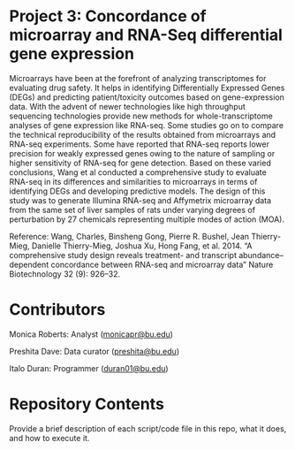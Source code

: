 # Project 3: Concordance of microarray and RNA-Seq differential gene expression

Microarrays have been at the forefront of analyzing transcriptomes for evaluating drug safety. It helps in identifying Differentially Expressed Genes (DEGs) and predicting patient/toxicity outcomes based on gene-expression data. With the advent of newer technologies like high throughput sequencing technologies provide new methods for whole-transcriptome analyses of gene expression like RNA-seq. Some studies go on to compare the technical reproducibility of the results obtained from microarrays and RNA-seq experiments. Some have reported that RNA-seq reports lower precision for weakly expressed genes owing to the nature of sampling or higher sensitivity of RNA-seq for gene detection. Based on these varied conclusions, Wang et al conducted a comprehensive study to evaluate RNA-seq in its differences and similarities to microarrays in terms of identifying DEGs and developing predictive models. The design of this study was to generate Illumina RNA-seq and Affymetrix microarray data from the same set of liver samples of rats under varying degrees of perturbation by 27 chemicals representing multiple modes of action (MOA). 

Reference:
Wang, Charles, Binsheng Gong, Pierre R. Bushel, Jean Thierry-Mieg, Danielle Thierry-Mieg, Joshua Xu, Hong Fang, et al. 2014. “A comprehensive study design reveals treatment- and transcript abundance–dependent concordance between RNA-seq and microarray data” Nature Biotechnology 32 (9): 926–32.

# Contributors

Monica Roberts: Analyst (monicapr@bu.edu)

Preshita Dave: Data curator (preshita@bu.edu)

Italo Duran: Programmer (duran01@bu.edu)

# Repository Contents

Provide a brief description of each script/code file in this repo, what it does, and how to execute it.
